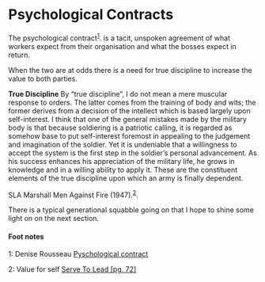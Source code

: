 # Psychological Contracts

The psychological contract<sup>[1](#myfootnote1)</sup>. is a tacit, unspoken agreement of what workers expect from their organisation and what the bosses expect in return.

When the two are at odds there is a need for true discipline to increase the value to both parties.

**True Discipline**
By “true discipline”, I do not mean a mere muscular response to orders. The
latter comes from the training of body and wits; the former derives from a
decision of the intellect which is based largely upon self-interest. I think that
one of the general mistakes made by the military body is that because soldiering
is a patriotic calling, it is regarded as somehow base to put self-interest
foremost in appealing to the judgement and imagination of the soldier. Yet it
is undeniable that a willingness to accept the system is the first step in the
soldier’s personal advancement. As his success enhances his appreciation of
the military life, he grows in knowledge and in a willing ability to apply it.
These are the constituent elements of the true discipline upon which an army
is finally dependent.

SLA Marshall Men Against Fire (1947).<sup>[2](#myfootnote2)</sup>.

There is a typical generational squabble going on that I hope to shine some light on on the next section.

#### Foot notes
<a name="myfootnote1">1</a>: Denise Rousseau <a href="https://en.wikipedia.org/wiki/Psychological_contract" target="_blank">Pyschological contract </a>

<a name="myfootnote2">2</a>: Value for self <a href="http://www.mkbartlett.co.uk/data/further/0311MOIFR01.pdf" target="_blank">Serve To Lead [pg. 72]</a>